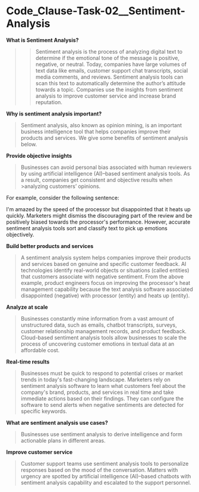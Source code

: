 # Code_Clause-Task-02__Sentiment-Analysis

**What is Sentiment Analysis?**

>>Sentiment analysis is the process of analyzing digital text to determine if the emotional tone of the message is positive, negative, or neutral. Today, companies have large volumes of text data like emails, customer support chat transcripts, social media comments, and reviews. Sentiment analysis tools can scan this text to automatically determine the author’s attitude towards a topic. Companies use the insights from sentiment analysis to improve customer service and increase brand reputation. 

**Why is sentiment analysis important?**

>Sentiment analysis, also known as opinion mining, is an important business intelligence tool that helps companies improve their products and services. We give some benefits of sentiment analysis below.

**Provide objective insights**

>Businesses can avoid personal bias associated with human reviewers by using artificial intelligence (AI)–based sentiment analysis tools. As a result, companies get consistent and objective results when >analyzing customers’ opinions.

For example, consider the following sentence: 

I'm amazed by the speed of the processor but disappointed that it heats up quickly. 
Marketers might dismiss the discouraging part of the review and be positively biased towards the processor's performance. However, accurate sentiment analysis tools sort and classify text to pick up emotions objectively.

**Build better products and services**

>A sentiment analysis system helps companies improve their products and services based on genuine and specific customer feedback. AI technologies identify real-world objects or situations (called entities) that customers associate with negative sentiment. From the above example, product engineers focus on improving the processor's heat management capability because the text analysis software associated disappointed (negative) with processor (entity) and heats up (entity).

**Analyze at scale**

>Businesses constantly mine information from a vast amount of unstructured data, such as emails, chatbot transcripts, surveys, customer relationship management records, and product feedback. Cloud-based sentiment analysis tools allow businesses to scale the process of uncovering customer emotions in textual data at an affordable cost. 

**Real-time results**

>Businesses must be quick to respond to potential crises or market trends in today's fast-changing landscape. Marketers rely on sentiment analysis software to learn what customers feel about the company's brand, products, and services in real time and take immediate actions based on their findings. They can configure the software to send alerts when negative sentiments are detected for specific keywords.

**What are sentiment analysis use cases?**

>Businesses use sentiment analysis to derive intelligence and form actionable plans in different areas.

**Improve customer service**
>Customer support teams use sentiment analysis tools to personalize responses based on the mood of the conversation. Matters with urgency are spotted by artificial intelligence (AI)–based chatbots with sentiment analysis capability and escalated to the support personnel.
